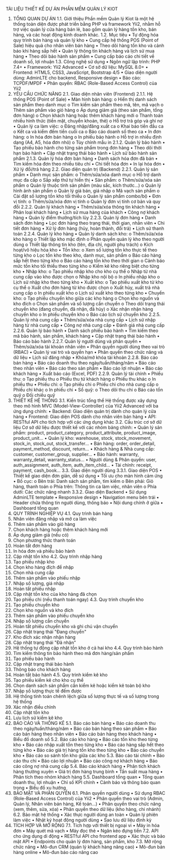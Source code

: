 TÀI LIỆU THIẾT KẾ DỰ ÁN PHẦN MỀM QUẢN LÝ KIOT
1. TỔNG QUAN DỰ ÁN
1.1. Giới thiệu
Phần mềm Quản lý Kiot là một hệ thống toàn diện được phát triển bằng PHP và framework Yii2, nhằm hỗ trợ việc quản lý cửa hàng bán lẻ, bao gồm quản lý hàng tồn kho, bán hàng, và các hoạt động kinh doanh khác.
1.2. Mục tiêu
•	Tự động hóa quy trình bán hàng và quản lý kho
•	Cung cấp hệ thống POS (Point of Sale) hiệu quả cho nhân viên bán hàng
•	Theo dõi hàng tồn kho và cảnh báo khi hàng sắp hết
•	Quản lý thông tin khách hàng và lịch sử mua hàng
•	Theo dõi bảo hành sản phẩm
•	Cung cấp báo cáo chi tiết về doanh số, lợi nhuận
1.3. Công nghệ sử dụng
•	Ngôn ngữ lập trình: PHP 7.4+
•	Framework: Yii2 Advanced
•	Cơ sở dữ liệu: MySQL 8.0+
•	Frontend: HTML5, CSS3, JavaScript, Bootstrap 4/5
•	Giao diện người dùng: AdminLTE cho backend, Responsive design
•	Báo cáo: TCPDF/MPDF
•	Phân quyền: RBAC (Role-Based Access Control) của Yii2
2. YÊU CẦU CHỨC NĂNG
2.1. Giao diện nhân viên (Frontend)
2.1.1. Hệ thống POS (Point of Sale)
•	Màn hình bán hàng:
o	Hiển thị danh sách sản phẩm theo danh mục
o	Tìm kiếm sản phẩm theo mã, tên, mã vạch
o	Thêm sản phẩm vào giỏ hàng
o	Áp dụng giảm giá (theo sản phẩm, tổng đơn hàng)
o	Chọn khách hàng hoặc thêm khách hàng mới
o	Thanh toán nhiều hình thức (tiền mặt, chuyển khoản, thẻ)
o	Hỗ trợ trả góp và ghi nợ
•	Quản lý ca làm việc:
o	Đăng nhập/đăng xuất ca
o	Khai báo tiền đầu ca
o	Kết ca và kiểm đếm tiền cuối ca
o	Báo cáo doanh số theo ca
•	In đơn hàng:
o	In hóa đơn bán hàng
o	In phiếu bảo hành
o	Hỗ trợ in nhiều định dạng (A4, A5, hóa đơn nhỏ)
o	Tùy chỉnh mẫu in
2.1.2. Quản lý bảo hành
•	Tạo phiếu bảo hành cho từng sản phẩm trong đơn hàng
•	Theo dõi thời hạn bảo hành
•	Cập nhật trạng thái bảo hành
•	Lịch sử bảo hành sản phẩm
2.1.3. Quản lý hóa đơn bán hàng
•	Danh sách hóa đơn đã bán
•	Tìm kiếm hóa đơn theo nhiều tiêu chí
•	Chi tiết hóa đơn
•	In lại hóa đơn
•	Xử lý đổi/trả hàng
2.2. Giao diện quản trị (Backend)
2.2.1. Quản lý sản phẩm
•	Danh mục sản phẩm:
o	Thêm/sửa/xóa danh mục
o	Hỗ trợ danh mục đa cấp
o	Sắp xếp thứ tự hiển thị
•	Sản phẩm:
o	Thêm/sửa/xóa sản phẩm
o	Quản lý thuộc tính sản phẩm (màu sắc, kích thước...)
o	Quản lý hình ảnh sản phẩm
o	Quản lý giá bán, giá nhập
o	Mã vạch sản phẩm
o	Cài đặt số lượng tồn kho tối thiểu
o	Quản lý sản phẩm combo/bộ
•	Đơn vị tính:
o	Thêm/sửa/xóa đơn vị tính
o	Quản lý đơn vị tính cơ bản và quy đổi
2.2.2. Quản lý khách hàng
•	Thêm/sửa/xóa thông tin khách hàng
•	Phân loại khách hàng
•	Lịch sử mua hàng của khách
•	Công nợ khách hàng
•	Quản lý điểm thưởng/tích lũy
2.2.3. Quản lý đơn hàng
•	Danh sách đơn hàng
•	Lọc đơn hàng theo trạng thái, thời gian, nhân viên
•	Chi tiết đơn hàng
•	Xử lý đơn hàng (hủy, hoàn thành, đổi trả)
•	Lịch sử thanh toán
2.2.4. Quản lý kho hàng
•	Quản lý danh sách kho:
o	Thêm/sửa/xóa kho hàng
o	Thiết lập kho mặc định
o	Phân quyền quản lý kho theo người dùng
o	Thiết lập thông tin kho (tên, địa chỉ, người phụ trách)
o	Kích hoạt/vô hiệu hóa kho
•	Tồn kho:
o	Xem số lượng tồn kho thực tế theo từng kho
o	Lọc tồn kho theo kho, danh mục, sản phẩm
o	Báo cáo hàng sắp hết theo từng kho
o	Báo cáo hàng tồn kho theo thời gian
o	Cảnh báo mức tồn kho tối thiểu theo từng kho
o	Kiểm kê kho riêng biệt cho từng kho
•	Nhập kho:
o	Tạo phiếu nhập kho cho kho cụ thể
o	Nhập từ nhà cung cấp vào kho được chọn
o	Nhập kho nội bộ
o	In phiếu nhập kho
o	Lịch sử nhập kho theo từng kho
•	Xuất kho:
o	Tạo phiếu xuất kho từ kho cụ thể
o	Xuất cho đơn hàng từ kho được chọn
o	Xuất hủy, xuất trả nhà cung cấp
o	In phiếu xuất kho
o	Lịch sử xuất kho theo từng kho
•	Chuyển kho:
o	Tạo phiếu chuyển kho giữa các kho hàng
o	Chọn kho nguồn và kho đích
o	Chọn sản phẩm và số lượng cần chuyển
o	Theo dõi trạng thái chuyển kho (đang chuyển, đã nhận, đã hủy)
o	Xác nhận nhận hàng chuyển kho
o	In phiếu chuyển kho
o	Báo cáo lịch sử chuyển kho
2.2.5. Quản lý nhà cung cấp
•	Thêm/sửa/xóa nhà cung cấp
•	Lịch sử nhập hàng từ nhà cung cấp
•	Công nợ nhà cung cấp
•	Đánh giá nhà cung cấp
2.2.6. Quản lý bảo hành
•	Danh sách phiếu bảo hành
•	Tìm kiếm theo mã bảo hành, sản phẩm, khách hàng
•	Cập nhật trạng thái bảo hành
•	Báo cáo bảo hành
2.2.7. Quản lý người dùng và phân quyền
•	Thêm/sửa/xóa tài khoản nhân viên
•	Phân quyền người dùng theo vai trò (RBAC)
•	Quản lý vai trò và quyền hạn
•	Phân quyền theo chức năng và dữ liệu
•	Lịch sử đăng nhập
•	Khóa/mở khóa tài khoản
2.2.8. Báo cáo bán hàng
•	Báo cáo doanh thu theo ngày/tuần/tháng/năm
•	Báo cáo theo nhân viên
•	Báo cáo theo sản phẩm
•	Báo cáo lợi nhuận
•	Báo cáo khách hàng
•	Xuất báo cáo (Excel, PDF)
2.2.9. Quản lý tài chính
•	Phiếu thu:
o	Tạo phiếu thu
o	Phiếu thu từ khách hàng
o	Phiếu thu khác
o	In phiếu thu
•	Phiếu chi:
o	Tạo phiếu chi
o	Phiếu chi cho nhà cung cấp
o	Phiếu chi khác
o	In phiếu chi
•	Sổ quỹ:
o	Theo dõi thu chi
o	Báo cáo tồn quỹ
o	Đối chiếu quỹ
3. THIẾT KẾ HỆ THỐNG
3.1. Kiến trúc tổng thể
Hệ thống được xây dựng theo mô hình MVC (Model-View-Controller) của Yii2 Advanced với ba ứng dụng chính:
•	Backend: Giao diện quản trị dành cho quản lý cửa hàng
•	Frontend: Giao diện POS dành cho nhân viên bán hàng
•	API: RESTful API cho tích hợp với các ứng dụng khác
3.2. Cấu trúc cơ sở dữ liệu
Cơ sở dữ liệu được thiết kế với các nhóm bảng chính:
•	Quản lý sản phẩm: product, product_category, product_attribute, product_image, product_unit...
•	Quản lý kho: warehouse, stock, stock_movement, stock_in, stock_out, stock_transfer...
•	Bán hàng: order, order_detail, payment_method, discount, return...
•	Khách hàng & Nhà cung cấp: customer, customer_group, supplier...
•	Bảo hành: warranty, warranty_detail, warranty_status...
•	Người dùng & Phân quyền: user, auth_assignment, auth_item, auth_item_child...
•	Tài chính: receipt, payment, cash_book...
3.3. Giao diện người dùng
3.3.1. Giao diện POS
•	Thiết kế giao diện đơn giản, dễ sử dụng
•	Tối ưu cho màn hình cảm ứng
•	Bố cục: 
o	Bên trái: Danh sách sản phẩm, tìm kiếm
o	Bên phải: Giỏ hàng, thanh toán
o	Phía trên: Thông tin ca làm việc, nhân viên
o	Phía dưới: Các chức năng nhanh
3.3.2. Giao diện Backend
•	Sử dụng AdminLTE template
•	Responsive design
•	Navigation menu bên trái
•	Header chứa thông tin người dùng, thông báo
•	Nội dung chính ở giữa
•	Dashboard tổng quan
4. QUY TRÌNH NGHIỆP VỤ
4.1. Quy trình bán hàng
1.	Nhân viên đăng nhập và mở ca làm việc
2.	Thêm sản phẩm vào giỏ hàng
3.	Chọn khách hàng hoặc thêm khách hàng mới
4.	Áp dụng giảm giá (nếu có)
5.	Chọn phương thức thanh toán
6.	Hoàn tất đơn hàng
7.	In hóa đơn và phiếu bảo hành
8.	Cập nhật tồn kho
4.2. Quy trình nhập hàng
1.	Tạo phiếu nhập kho
2.	Chọn kho hàng đích để nhập
3.	Chọn nhà cung cấp
4.	Thêm sản phẩm vào phiếu nhập
5.	Nhập số lượng, giá nhập
6.	Hoàn tất phiếu nhập
7.	Cập nhật tồn kho của kho hàng đã chọn
8.	Tạo phiếu chi (nếu thanh toán ngay)
4.3. Quy trình chuyển kho
1.	Tạo phiếu chuyển kho
2.	Chọn kho nguồn và kho đích
3.	Thêm sản phẩm vào phiếu chuyển kho
4.	Nhập số lượng cần chuyển
5.	Hoàn tất phiếu chuyển kho và ghi chú vận chuyển
6.	Cập nhật trạng thái "Đang chuyển"
7.	Kho đích xác nhận nhận hàng
8.	Cập nhật trạng thái "Đã nhận"
9.	Hệ thống tự động cập nhật tồn kho ở cả hai kho
4.4. Quy trình bảo hành
1.	Tìm kiếm thông tin bảo hành theo mã đơn hàng/sản phẩm
2.	Tạo phiếu bảo hành
3.	Cập nhật trạng thái bảo hành
4.	Thông báo cho khách hàng
5.	Hoàn tất bảo hành
4.5. Quy trình kiểm kê kho
1.	Tạo phiếu kiểm kê cho kho cụ thể
2.	Chọn danh sách sản phẩm cần kiểm kê hoặc kiểm kê toàn bộ kho
3.	Nhập số lượng thực tế đếm được
4.	Hệ thống tính toán chênh lệch giữa số lượng thực tế và số lượng trong hệ thống
5.	Xác nhận điều chỉnh
6.	Cập nhật tồn kho
7.	Lưu lịch sử kiểm kê kho
5. BÁO CÁO VÀ THỐNG KÊ
5.1. Báo cáo bán hàng
•	Báo cáo doanh thu theo ngày/tuần/tháng/năm
•	Báo cáo bán hàng theo sản phẩm
•	Báo cáo bán hàng theo nhân viên
•	Báo cáo bán hàng theo khách hàng
•	Biểu đồ doanh số
5.2. Báo cáo kho hàng
•	Báo cáo tồn kho theo từng kho
•	Báo cáo nhập xuất tồn theo từng kho
•	Báo cáo hàng sắp hết theo từng kho
•	Báo cáo giá trị hàng tồn kho theo từng kho
•	Báo cáo chuyển kho
•	Báo cáo so sánh tồn kho giữa các kho
5.3. Báo cáo tài chính
•	Báo cáo thu chi
•	Báo cáo lợi nhuận
•	Báo cáo công nợ khách hàng
•	Báo cáo công nợ nhà cung cấp
5.4. Báo cáo khách hàng
•	Phân tích khách hàng thường xuyên
•	Giá trị đơn hàng trung bình
•	Tần suất mua hàng
•	Phân tích theo nhóm khách hàng
5.5. Dashboard tổng quan
•	Tổng quan doanh thu, lợi nhuận
•	Chỉ số KPI chính
•	Cảnh báo và thông báo quan trọng
•	Biểu đồ xu hướng
6. BẢO MẬT VÀ PHÂN QUYỀN
6.1. Phân quyền người dùng
•	Sử dụng RBAC (Role-Based Access Control) của Yii2
•	Phân quyền theo vai trò (Admin, Quản lý, Nhân viên bán hàng, Kế toán...)
•	Phân quyền theo chức năng (xem, thêm, sửa, xóa)
•	Phân quyền theo dữ liệu (kho hàng, chi nhánh)
6.2. Bảo mật hệ thống
•	Xác thực người dùng an toàn
•	Quản lý phiên làm việc
•	Nhật ký hoạt động người dùng
•	Sao lưu dữ liệu định kỳ
7. TÍCH HỢP VÀ MỞ RỘNG
7.1. Tích hợp với thiết bị ngoại vi
•	Máy in hóa đơn
•	Máy quét mã vạch
•	Máy đọc thẻ
•	Ngăn kéo đựng tiền
7.2. API cho ứng dụng di động
•	RESTful API cho frontend app
•	Xác thực và bảo mật API
•	Endpoints cho quản lý đơn hàng, sản phẩm, kho
7.3. Mở rộng chức năng
•	Mô-đun CRM (quản lý khách hàng nâng cao)
•	Mô-đun bán hàng online
•	Mô-đun báo cáo nâng cao


